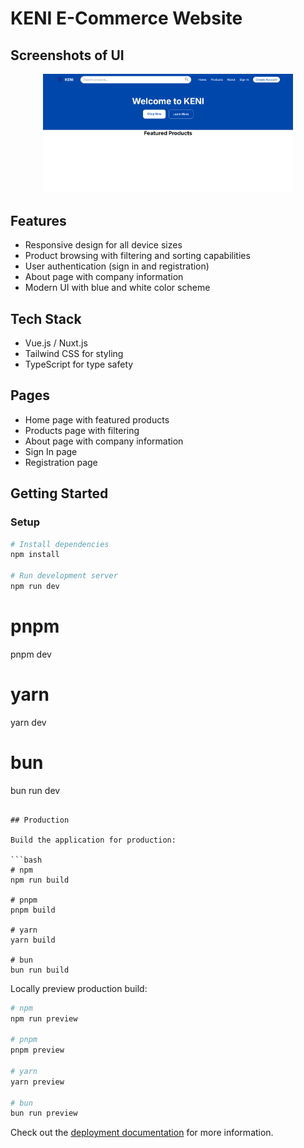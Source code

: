 # KENI E-Commerce Website

## Screenshots of UI

<p align="center">
  <img src="assets/uiphoto.png" alt="Homepage Screenshot" width="400">
</p>

## Features

- Responsive design for all device sizes
- Product browsing with filtering and sorting capabilities
- User authentication (sign in and registration)
- About page with company information
- Modern UI with blue and white color scheme

## Tech Stack

- Vue.js / Nuxt.js
- Tailwind CSS for styling
- TypeScript for type safety

## Pages

- Home page with featured products
- Products page with filtering
- About page with company information
- Sign In page
- Registration page

## Getting Started

### Setup

```bash
# Install dependencies
npm install

# Run development server
npm run dev
```

# pnpm

pnpm dev

# yarn

yarn dev

# bun

bun run dev

````

## Production

Build the application for production:

```bash
# npm
npm run build

# pnpm
pnpm build

# yarn
yarn build

# bun
bun run build
````

Locally preview production build:

```bash
# npm
npm run preview

# pnpm
pnpm preview

# yarn
yarn preview

# bun
bun run preview
```

Check out the [deployment documentation](https://nuxt.com/docs/getting-started/deployment) for more information.
